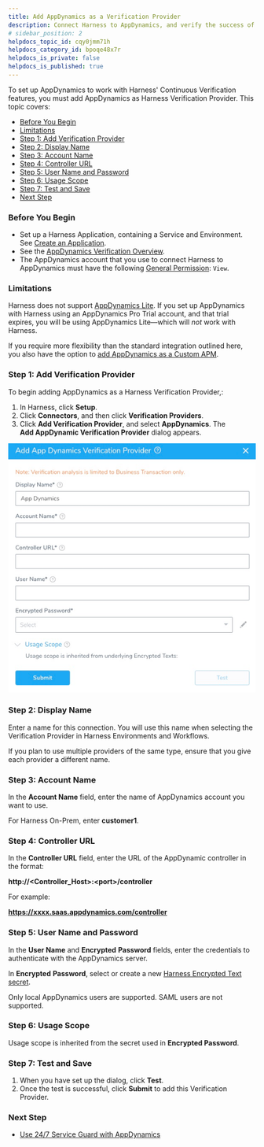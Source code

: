 ```yaml
---
title: Add AppDynamics as a Verification Provider
description: Connect Harness to AppDynamics, and verify the success of your deployments and live microservices.
# sidebar_position: 2
helpdocs_topic_id: cqy0jmm71h
helpdocs_category_id: bpoqe48x7r
helpdocs_is_private: false
helpdocs_is_published: true
---
```


To set up AppDynamics to work with Harness' Continuous Verification features, you must add AppDynamics as Harness Verification Provider. This topic covers:

* [Before You Begin](#before_you_begin)
* [Limitations](#limitations)
* [Step 1: Add Verification Provider](#add_provider)
* [Step 2: Display Name](#display_name)
* [Step 3: Account Name](#account_name)
* [Step 4: Controller URL](#controller_url)
* [Step 5: User Name and Password](#credentials)
* [Step 6: Usage Scope](#usage_scope)
* [Step 7: Test and Save](#test_save)
* [Next Step](#next_step)


### Before You Begin

* Set up a Harness Application, containing a Service and Environment. See [Create an Application](https://docs.harness.io/article/bucothemly-application-configuration).
* See the [AppDynamics Verification Overview](../continuous-verification-overview/concepts-cv/app-dynamics-verification-overview.md).
* The AppDynamics account that you use to connect Harness to AppDynamics must have the following [General Permission](https://docs.appdynamics.com/21.9/en/appdynamics-essentials/account-management/tenant-user-management/create-and-manage-custom-roles/application-permissions#ApplicationPermissions-GeneralPermissions): `View`.


### Limitations

Harness does not support [AppDynamics Lite](https://www.appdynamics.com/lite/). If you set up AppDynamics with Harness using an AppDynamics Pro Trial account, and that trial expires, you will be using AppDynamics Lite—which will *not* work with Harness.  


If you require more flexibility than the standard integration outlined here, you also have the option to [add AppDynamics as a Custom APM](../custom-metrics-and-logs-verification/connect-to-app-dynamics-as-a-custom-apm.md).


### Step 1: Add Verification Provider

To begin adding AppDynamics as a Harness Verification Provider,:

1. In Harness, click **Setup**.
2. Click **Connectors**, and then click **Verification Providers**.
3. Click **Add Verification Provider**, and select **AppDynamics**. The **Add AppDynamic Verification Provider** dialog appears.

![](./static/1-app-dynamics-connection-setup-13.png)
### Step 2: Display Name

Enter a name for this connection. You will use this name when selecting the Verification Provider in Harness Environments and Workflows.

If you plan to use multiple providers of the same type, ensure that you give each provider a different name.


### Step 3: Account Name

In the **Account Name** field, enter the name of AppDynamics account you want to use.

For Harness On-Prem, enter **customer1**.
### Step 4: Controller URL

In the **Controller URL** field, enter the URL of the AppDynamic controller in the format:

**http://&lt;Controller\_Host&gt;:&lt;port&gt;/controller**

For example:

**https://xxxx.saas.appdynamics.com/controller**


### Step 5: User Name and Password

In the **User Name** and **Encrypted** **Password** fields, enter the credentials to authenticate with the AppDynamics server.

In **Encrypted** **Password**, select or create a new [Harness Encrypted Text secret](https://docs.harness.io/article/ygyvp998mu-use-encrypted-text-secrets).

Only local AppDynamics users are supported. SAML users are not supported.
### Step 6: Usage Scope

Usage scope is inherited from the secret used in **Encrypted Password**.


### Step 7: Test and Save

1. When you have set up the dialog, click **Test**.
2. Once the test is successful, click **Submit** to add this Verification Provider.


### Next Step

* [Use 24/7 Service Guard with AppDynamics](2-24-7-service-guard-for-app-dynamics.md)

